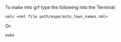 To make into grf type the following into the Terminal:
```
nmlc <nml file path/esperanto_town_names.nml>
```

Or:
```
make
```